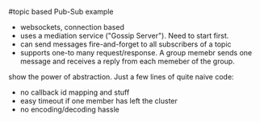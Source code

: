 #topic based Pub-Sub example 

* websockets, connection based
* uses a mediation service ("Gossip Server"). Need to start first.
* can send messages fire-and-forget to all subscribers of a topic
* supports one-to many request/response. A group memebr sends one message and receives a reply from each memeber of the group.

show the power of abstraction. Just a few lines of quite naive code:
* no callback id mapping and stuff
* easy timeout if one member has left the cluster
* no encoding/decoding hassle
